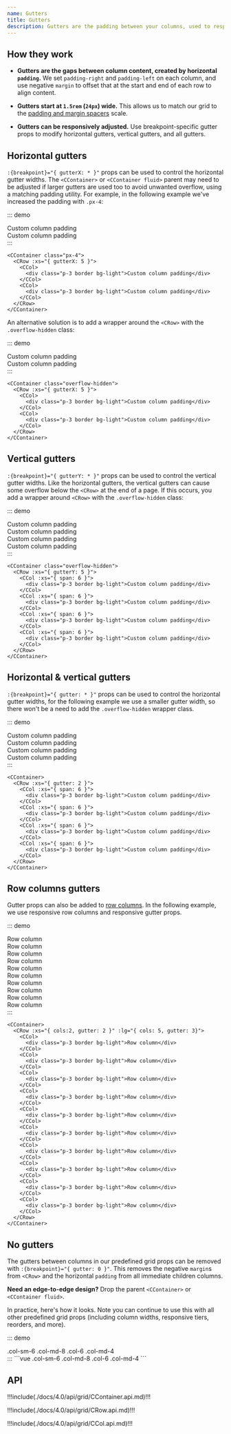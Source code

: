 ```yaml
---
name: Gutters
title: Gutters
description: Gutters are the padding between your columns, used to responsively space and align content in the CoreUI for Vue.js grid system.
---
```


## How they work

- **Gutters are the gaps between column content, created by horizontal `padding`.** We set `padding-right` and `padding-left` on each column, and use negative `margin` to offset that at the start and end of each row to align content.

- **Gutters start at `1.5rem` (`24px`) wide.** This allows us to match our grid to the [padding and margin spacers](https://coreui.io/docs/utilities/spacing) scale.

- **Gutters can be responsively adjusted.** Use breakpoint-specific gutter props to modify horizontal gutters, vertical gutters, and all gutters.

## Horizontal gutters

`:{breakpoint}="{ gutterX: * }"` props can be used to control the horizontal gutter widths. The `<CContainer>` or `<CContainer fluid>` parent may need to be adjusted if larger gutters are used too to avoid unwanted overflow, using a matching padding utility. For example, in the following example we've increased the padding with `.px-4`:

::: demo
<CContainer class="px-4">
  <CRow :xs="{ gutterX: 5 }">
    <CCol>
      <div class="p-3 border bg-light">Custom column padding</div>
    </CCol>
    <CCol>
      <div class="p-3 border bg-light">Custom column padding</div>
    </CCol>
  </CRow>
</CContainer>
:::
```vue
<CContainer class="px-4">
  <CRow :xs="{ gutterX: 5 }">
    <CCol>
      <div class="p-3 border bg-light">Custom column padding</div>
    </CCol>
    <CCol>
      <div class="p-3 border bg-light">Custom column padding</div>
    </CCol>
  </CRow>
</CContainer>
```

An alternative solution is to add a wrapper around the `<CRow>` with the `.overflow-hidden` class:

::: demo
<CContainer class="overflow-hidden">
  <CRow :xs="{ gutterX: 5 }">
    <CCol>
      <div class="p-3 border bg-light">Custom column padding</div>
    </CCol>
    <CCol>
      <div class="p-3 border bg-light">Custom column padding</div>
    </CCol>
  </CRow>
</CContainer>
:::
```vue
<CContainer class="overflow-hidden">
  <CRow :xs="{ gutterX: 5 }">
    <CCol>
      <div class="p-3 border bg-light">Custom column padding</div>
    </CCol>
    <CCol>
      <div class="p-3 border bg-light">Custom column padding</div>
    </CCol>
  </CRow>
</CContainer>
```

## Vertical gutters

`:{breakpoint}="{ gutterY: * }"` props can be used to control the vertical gutter widths. Like the horizontal gutters, the vertical gutters can cause some overflow below the `<CRow>` at the end of a page. If this occurs, you add a wrapper around `<CRow>` with the `.overflow-hidden` class:

::: demo
<CContainer class="overflow-hidden">
  <CRow :xs="{ gutterY: 5 }">
    <CCol :xs="{ span: 6 }">
      <div class="p-3 border bg-light">Custom column padding</div>
    </CCol>
    <CCol :xs="{ span: 6 }">
      <div class="p-3 border bg-light">Custom column padding</div>
    </CCol>
    <CCol :xs="{ span: 6 }">
      <div class="p-3 border bg-light">Custom column padding</div>
    </CCol>
    <CCol :xs="{ span: 6 }">
      <div class="p-3 border bg-light">Custom column padding</div>
    </CCol>
  </CRow>
</CContainer>
:::
```vue
<CContainer class="overflow-hidden">
  <CRow :xs="{ gutterY: 5 }">
    <CCol :xs="{ span: 6 }">
      <div class="p-3 border bg-light">Custom column padding</div>
    </CCol>
    <CCol :xs="{ span: 6 }">
      <div class="p-3 border bg-light">Custom column padding</div>
    </CCol>
    <CCol :xs="{ span: 6 }">
      <div class="p-3 border bg-light">Custom column padding</div>
    </CCol>
    <CCol :xs="{ span: 6 }">
      <div class="p-3 border bg-light">Custom column padding</div>
    </CCol>
  </CRow>
</CContainer>
```

## Horizontal & vertical gutters

`:{breakpoint}="{ gutter: * }"` props can be used to control the horizontal gutter widths, for the following example we use a smaller gutter width, so there won't be a need to add the `.overflow-hidden` wrapper class.

::: demo
<CContainer>
  <CRow :xs="{ gutter: 2 }">
    <CCol :xs="{ span: 6 }">
      <div class="p-3 border bg-light">Custom column padding</div>
    </CCol>
    <CCol :xs="{ span: 6 }">
      <div class="p-3 border bg-light">Custom column padding</div>
    </CCol>
    <CCol :xs="{ span: 6 }">
      <div class="p-3 border bg-light">Custom column padding</div>
    </CCol>
    <CCol :xs="{ span: 6 }">
      <div class="p-3 border bg-light">Custom column padding</div>
    </CCol>
  </CRow>
</CContainer>
:::
```vue
<CContainer>
  <CRow :xs="{ gutter: 2 }">
    <CCol :xs="{ span: 6 }">
      <div class="p-3 border bg-light">Custom column padding</div>
    </CCol>
    <CCol :xs="{ span: 6 }">
      <div class="p-3 border bg-light">Custom column padding</div>
    </CCol>
    <CCol :xs="{ span: 6 }">
      <div class="p-3 border bg-light">Custom column padding</div>
    </CCol>
    <CCol :xs="{ span: 6 }">
      <div class="p-3 border bg-light">Custom column padding</div>
    </CCol>
  </CRow>
</CContainer>
```

## Row columns gutters

Gutter props can also be added to [row columns](../layout/grid#row-columns). In the following example, we use responsive row columns and responsive gutter props.

::: demo
<CContainer>
  <CRow :xs="{ cols:2, gutter: 2 }" :lg="{ cols: 5, gutter: 3}">
    <CCol>
      <div class="p-3 border bg-light">Row column</div>
    </CCol>
    <CCol>
      <div class="p-3 border bg-light">Row column</div>
    </CCol>
    <CCol>
      <div class="p-3 border bg-light">Row column</div>
    </CCol>
    <CCol>
      <div class="p-3 border bg-light">Row column</div>
    </CCol>
    <CCol>
      <div class="p-3 border bg-light">Row column</div>
    </CCol>
    <CCol>
      <div class="p-3 border bg-light">Row column</div>
    </CCol>
    <CCol>
      <div class="p-3 border bg-light">Row column</div>
    </CCol>
    <CCol>
      <div class="p-3 border bg-light">Row column</div>
    </CCol>
    <CCol>
      <div class="p-3 border bg-light">Row column</div>
    </CCol>
    <CCol>
      <div class="p-3 border bg-light">Row column</div>
    </CCol>
  </CRow>
</CContainer>
:::
```vue
<CContainer>
  <CRow :xs="{ cols:2, gutter: 2 }" :lg="{ cols: 5, gutter: 3}">
    <CCol>
      <div class="p-3 border bg-light">Row column</div>
    </CCol>
    <CCol>
      <div class="p-3 border bg-light">Row column</div>
    </CCol>
    <CCol>
      <div class="p-3 border bg-light">Row column</div>
    </CCol>
    <CCol>
      <div class="p-3 border bg-light">Row column</div>
    </CCol>
    <CCol>
      <div class="p-3 border bg-light">Row column</div>
    </CCol>
    <CCol>
      <div class="p-3 border bg-light">Row column</div>
    </CCol>
    <CCol>
      <div class="p-3 border bg-light">Row column</div>
    </CCol>
    <CCol>
      <div class="p-3 border bg-light">Row column</div>
    </CCol>
    <CCol>
      <div class="p-3 border bg-light">Row column</div>
    </CCol>
    <CCol>
      <div class="p-3 border bg-light">Row column</div>
    </CCol>
  </CRow>
</CContainer>
```

## No gutters

The gutters between columns in our predefined grid props can be removed with `:{breakpoint}="{ gutter: 0 }"`. This removes the negative `margin`s from `<CRow>` and the horizontal `padding` from all immediate children columns.

**Need an edge-to-edge design?** Drop the parent `<CContainer>` or `<CContainer fluid>`.

In practice, here's how it looks. Note you can continue to use this with all other predefined grid props (including column widths, responsive tiers, reorders, and more).

::: demo
<div class="docs-example-row">
  <CRow :xs="{ gutter: 0 }">
    <CCol sm="6" md="8">.col-sm-6 .col-md-8</CCol>
    <CCol xs="6" md="4">.col-6 .col-md-4</CCol>
  </CRow>
</div>
:::
```vue
<CRow :xs="{ gutter: 0 }">
  <CCol sm="6" md="8">.col-sm-6 .col-md-8</CCol>
  <CCol xs="6" md="4">.col-6 .col-md-4</CCol>
</CRow>
```

## API

!!!include(./docs/4.0/api/grid/CContainer.api.md)!!!

!!!include(./docs/4.0/api/grid/CRow.api.md)!!!

!!!include(./docs/4.0/api/grid/CCol.api.md)!!!